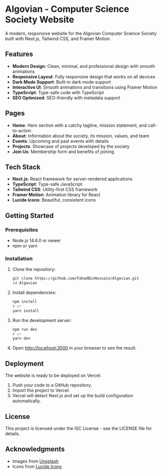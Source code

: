 # Algovian - Computer Science Society Website

A modern, responsive website for the Algovian Computer Science Society built with Next.js, Tailwind CSS, and Framer Motion.

## Features

- **Modern Design**: Clean, minimal, and professional design with smooth animations
- **Responsive Layout**: Fully responsive design that works on all devices
- **Dark Mode Support**: Built-in dark mode support
- **Interactive UI**: Smooth animations and transitions using Framer Motion
- **TypeScript**: Type-safe code with TypeScript
- **SEO Optimized**: SEO-friendly with metadata support

## Pages

- **Home**: Hero section with a catchy tagline, mission statement, and call-to-action
- **About**: Information about the society, its mission, values, and team
- **Events**: Upcoming and past events with details
- **Projects**: Showcase of projects developed by the society
- **Join Us**: Membership form and benefits of joining

## Tech Stack

- **Next.js**: React framework for server-rendered applications
- **TypeScript**: Type-safe JavaScript
- **Tailwind CSS**: Utility-first CSS framework
- **Framer Motion**: Animation library for React
- **Lucide Icons**: Beautiful, consistent icons

## Getting Started

### Prerequisites

- Node.js 14.6.0 or newer
- npm or yarn

### Installation

1. Clone the repository:
   ```bash
   git clone https://github.com/FahadBinHussain/Algovian.git
   cd Algovian
   ```

2. Install dependencies:
   ```bash
   npm install
   # or
   yarn install
   ```

3. Run the development server:
   ```bash
   npm run dev
   # or
   yarn dev
   ```

4. Open [http://localhost:3000](http://localhost:3000) in your browser to see the result.

## Deployment

The website is ready to be deployed on Vercel:

1. Push your code to a GitHub repository.
2. Import the project to Vercel.
3. Vercel will detect Next.js and set up the build configuration automatically.

## License

This project is licensed under the ISC License - see the LICENSE file for details.

## Acknowledgments

- Images from [Unsplash](https://unsplash.com/)
- Icons from [Lucide Icons](https://lucide.dev/)

